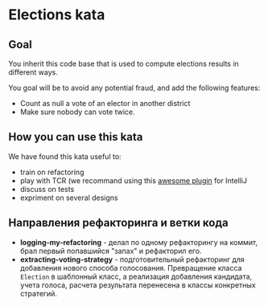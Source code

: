 # Elections kata

## Goal

You inherit this code base that is used to compute elections results in different ways.

You goal will be to avoid any potential fraud, and add the following features:
- Count as null a vote of an elector in another district
- Make sure nobody can vote twice.

## How you can use this kata

We have found this kata useful to:
- train on refactoring
- play with TCR (we recommand using this [awesome plugin](https://plugins.jetbrains.com/plugin/7655-limited-wip) for IntelliJ
- discuss on tests
- expriment on several designs


## Направления рефакторинга и ветки кода

- **logging-my-refactoring** - делал по одному рефакторингу на коммит, брал первый попавшийся "запах" и рефакторил его.
- **extracting-voting-strategy** - подготовительный рефакторинг для добавления нового способа голосования. Превращение
  класса `Election` в шаблонный класс, а реализация добавления кандидата, учета голоса, расчета результата перенесена в 
  классы конкретных стратегий.